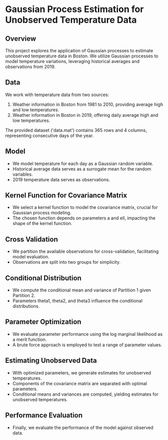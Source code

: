 # Gaussian Process Estimation for Unobserved Temperature Data

## Overview
This project explores the application of Gaussian processes to estimate unobserved temperature data in Boston. We utilize Gaussian processes to model temperature variations, leveraging historical averages and observations from 2019.

## Data
We work with temperature data from two sources:
1. Weather information in Boston from 1981 to 2010, providing average high and low temperatures.
2. Weather information in Boston in 2019, offering daily average high and low temperatures.

The provided dataset ('data.mat') contains 365 rows and 4 columns, representing consecutive days of the year.

## Model
- We model temperature for each day as a Gaussian random variable.
- Historical average data serves as a surrogate mean for the random variables.
- 2019 temperature data serves as observations.

## Kernel Function for Covariance Matrix
- We select a kernel function to model the covariance matrix, crucial for Gaussian process modeling.
- The chosen function depends on parameters a and ell, impacting the shape of the kernel function.

## Cross Validation
- We partition the available observations for cross-validation, facilitating model evaluation.
- Observations are split into two groups for simplicity.

## Conditional Distribution
- We compute the conditional mean and variance of Partition 1 given Partition 2.
- Parameters theta1, theta2, and theta3 influence the conditional distributions.

## Parameter Optimization
- We evaluate parameter performance using the log marginal likelihood as a merit function.
- A brute force approach is employed to test a range of parameter values.

## Estimating Unobserved Data
- With optimized parameters, we generate estimates for unobserved temperatures.
- Components of the covariance matrix are separated with optimal parameters.
- Conditional means and variances are computed, yielding estimates for unobserved temperatures.

## Performance Evaluation
- Finally, we evaluate the performance of the model against observed data.

